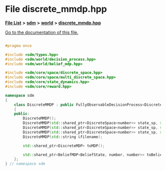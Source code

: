 
# File discrete\_mmdp.hpp

[**File List**](files.md) **>** [**sdm**](dir_ae1b8d8c3d2627954ba53c22978558f0.md) **>** [**world**](dir_414fa79a2aeb4aba632c04a0d3a53fff.md) **>** [**discrete\_mmdp.hpp**](discrete__mmdp_8hpp.md)

[Go to the documentation of this file.](discrete__mmdp_8hpp.md) 


````cpp

#pragma once

#include <sdm/types.hpp>
#include <sdm/world/decision_process.hpp>
#include <sdm/world/belief_mdp.hpp>

#include <sdm/core/space/discrete_space.hpp>
#include <sdm/core/space/multi_discrete_space.hpp>
#include <sdm/core/state_dynamics.hpp>
#include <sdm/core/reward.hpp>

namespace sdm
{
    class DiscreteMMDP : public FullyObservableDecisionProcess<DiscreteSpace<number>, MultiDiscreteSpace<number>, StateDynamics, Reward, std::discrete_distribution<number>>
    {
    public:
        DiscreteMMDP();
        DiscreteMMDP(std::shared_ptr<DiscreteSpace<number>> state_sp, std::shared_ptr<MultiDiscreteSpace<number>> action_sp);
        DiscreteMMDP(std::shared_ptr<DiscreteSpace<number>> state_sp, std::shared_ptr<MultiDiscreteSpace<number>> action_sp, std::discrete_distribution<number>);
        DiscreteMMDP(std::shared_ptr<DiscreteSpace<number>> state_sp, std::shared_ptr<MultiDiscreteSpace<number>> action_sp, std::shared_ptr<StateDynamics>, std::shared_ptr<Reward>, std::discrete_distribution<number> start_distrib, number planning_horizon = 0, double discount = 0.9, Criterion criterion = Criterion::REW_MAX);
        DiscreteMMDP(std::string &filename);

        std::shared_ptr<DiscreteMDP> toMDP();

        std::shared_ptr<BeliefMDP<BeliefState, number, number>> toBeliefMDP();
    };
} // namespace sdm
````


